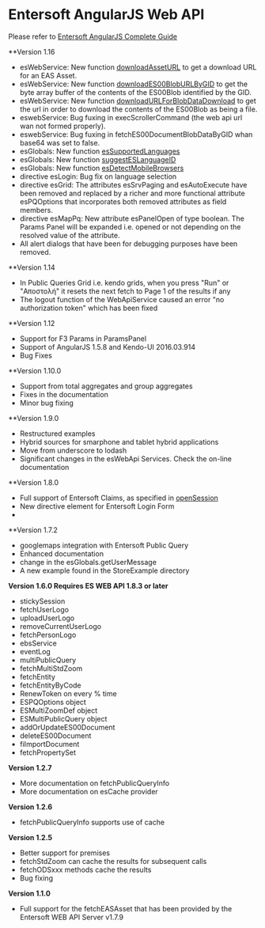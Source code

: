# Entersoft AngularJS Web API

Please refer to [Entersoft AngularJS Complete Guide](http://developer.entersoft.gr/eswebapi/#/api/es.Services.Web.esWebApi)

**Version 1.16
- esWebService: New function [downloadAssetURL](http://developer.entersoft.gr/eswebapi/#/api/es.Services.Web.esWebApi#methods_downloadasseturl) to get a download URL for an EAS Asset.
- esWebService: New function [downloadES00BlobURLByGID](http://developer.entersoft.gr/eswebapi/#/api/es.Services.Web.esWebApi#methods_downloades00bloburlbygid) to get the byte array buffer of the contents of the ES00Blob identified by the GID.
- esWebService: New function [downloadURLForBlobDataDownload](http://developer.entersoft.gr/eswebapi/#/api/es.Services.Web.esWebApi#methods_downloadurlforblobdatadownload) to get the url in order to download the contents of the ES00Blob as being a file.
- eswebService: Bug fuxing in execScrollerCommand (the web api url wan not formed properly).
- eswebService: Bug fuxing in fetchES00DocumentBlobDataByGID whan base64 was set to false.
- esGlobals: New function [esSupportedLanguages](http://developer.entersoft.gr/eswebapi/#/api/es.Services.Web.esGlobals#methods_essupportedlanguages)
- esGlobals: New function [suggestESLanguageID](http://developer.entersoft.gr/eswebapi/#/api/es.Services.Web.esGlobals#methods_suggesteslanguageid)
- esGlobals: New function [esDetectMobileBrowsers](http://developer.entersoft.gr/eswebapi/#/api/es.Services.Web.esGlobals#methods_esdetectmobilebrowsers)
- directive esLogin: Bug fix on language selection
- directive esGrid: The attributes esSrvPaging and esAutoExecute have been removed and replaced by a richer and more functional attribute esPQOptions that incorporates both removed attributes as field members.
- directive esMapPq: New attribute esPanelOpen of type boolean. The Params Panel will be expanded i.e. opened or not depending on the resolved value of the attribute.
- All alert dialogs that have been for debugging purposes have been removed.

**Version 1.14
- In Public Queries Grid i.e. kendo grids, when you press "Run" or "Αποστολή" it resets the next fetch to Page 1 of the results if any
- The logout function of the WebApiService caused an error "no authorization token" which has been fixed

**Version 1.12
- Support for F3 Params in ParamsPanel
- Support of AngularJS 1.5.8 and Kendo-UI 2016.03.914
- Bug Fixes

**Version 1.10.0
- Support from total aggregates and group aggregates
- Fixes in the documentation
- Minor bug fixing

**Version 1.9.0
- Restructured examples
- Hybrid sources for smarphone and tablet hybrid applications
- Move from underscore to lodash
- Significant changes in the esWebApi Services. Check the on-line documentation

**Version 1.8.0
- Full support of Entersoft Claims, as specified in [openSession](http://developer.entersoft.gr/eswebapi/#/api/es.Services.Web.esWebApi#methods_opensession)
- New directive element <es-login> for Entersoft Login Form 
- 

**Version 1.7.2
- googlemaps integration with Entersoft Public Query
- Enhanced documentation 
- change in the esGlobals.getUserMessage 
- A new example found in the StoreExample directory

**Version 1.6.0 Requires ES WEB API 1.8.3 or later**
- stickySession
- fetchUserLogo
- uploadUserLogo
- removeCurrentUserLogo
- fetchPersonLogo
- ebsService
- eventLog
- multiPublicQuery
- fetchMultiStdZoom
- fetchEntity
- fetchEntityByCode
- RenewToken on every % time 
- ESPQOptions object
- ESMultiZoomDef object
- ESMultiPublicQuery object
- addOrUpdateES00Document
- deleteES00Document
- fiImportDocument
- fetchPropertySet

**Version 1.2.7**
- More documentation on fetchPublicQueryInfo
- More documentation on esCache provider

**Version 1.2.6**
- fetchPublicQueryInfo supports use of cache

**Version 1.2.5**
- Better support for premises
- fetchStdZoom can cache the results for subsequent calls
- fetchODSxxx methods cache the results
- Bug fixing 

**Version 1.1.0**

- Full support for the fetchEASAsset that has been provided by the Entersoft WEB API Server v1.7.9
